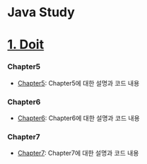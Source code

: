 # Java Study


# [1. Doit](https://github.com/L-LIFE/Java/tree/399f41e9b680512ce0e62519f48b4889f0c369af/doit)
<h3>Chapter5</h3>

* [Chapter5](https://github.com/L-LIFE/Java/tree/77166d02e1f264a6520116d3f9b3b8054f864755/doit/Chapter5/src):  Chapter5에 대한 설명과 코드 내용

<h3>Chapter6</h3>

* [Chapter6](https://github.com/L-LIFE/Java/tree/e4a91a75dab4c909a8b127a5cd8a1904dbef1565/doit/Chapter6/src): Chapter6에 대한 설명과 코드 내용

<h3>Chapter7</h3>

* [Chapter7](https://github.com/L-LIFE/Java/tree/39862d697c7904ae3c1a7321106f0b65cbf6c611/doit/Chapter7/src/array): Chapter7에 대한 설명과 코드 내용

